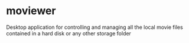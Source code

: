 # moviewer
Desktop application for controlling and managing all the local movie files contained in a hard disk or any other storage folder
